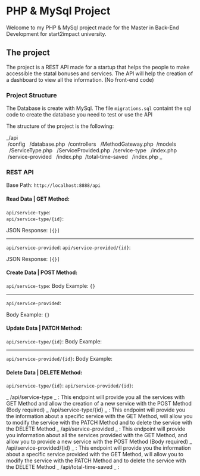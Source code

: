 # PHP & MySql Project

Welcome to my PHP & MySql project made for the Master in Back-End Development for start2impact university.

## The project

The project is a REST API made for a startup that helps the people to make accessible the statal bonuses and services. The API will help the creation of a dashboard to view all the information. (No front-end code)

### Project Structure

The Database is create with MySql. The file `migrations.sql` containt the sql code to create the database you need to test or use the API

The structure of the project is the following:

_/api<br>
&nbsp;/config
&nbsp;&nbsp;/database.php
&nbsp;/controllers
&nbsp;&nbsp;/MethodGateway.php
&nbsp;/models
&nbsp;&nbsp;/ServiceType.php
&nbsp;&nbsp;/ServiceProvided.php
&nbsp;/service-type
&nbsp;&nbsp;/index.php
&nbsp;/service-provided
&nbsp;&nbsp;/index.php
&nbsp;/total-time-saved
&nbsp;&nbsp;/index.php _

### REST API

Base Path: `http://localhost:8888/api`

#### Read Data | GET Method:

`api/service-type`:  
`api/service-type/{id}`:

JSON Response:
`[{}]`

---

`api/service-provided`:
`api/service-provided/{id}`:

JSON Response:
`[{}]`

#### Create Data | POST Method:

`api/service-type`:
Body Example:
`{}`

---

`api/service-provided`:

Body Example:
`{}`

#### Update Data | PATCH Method:

`api/service-type/{id}`:
Body Example:

---

`api/service-provided/{id}`:
Body Example:

#### Delete Data | DELETE Method:

`api/service-type/{id}`:
`api/service-provided/{id}`:

_ /api/service-type _ : This endpoint will provide you all the services with GET Method and allow the creation of a new service with the POST Method (Body required)
_ /api/service-type/{id} _ : This endpoint will provide you the information about a specific service with the GET Method, will allow you to modify the service with the PATCH Method and to delete the service with the DELETE Method
_ /api/service-provided _ : This endpoint will provide you information about all the services provided with the GET Method, and allow you to provide a new service with the POST Method (Body required)
_ /api/service-provided/{id} _ : This endpoint will provide you the information about a specific service provided with the GET Method, will allow you to modify the service with the PATCH Method and to delete the service with the DELETE Method
_ /api/total-time-saved _ :
